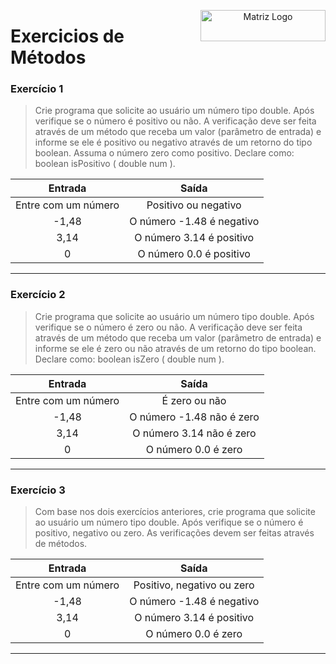 <p align="center">

  <img src="https://www.svgrepo.com/show/453791/matrix.svg" alt="Matriz Logo" width="200px" height="50px" align="right">
  <h1 align="left"> Exercicios de Métodos </h1>

</p>

### Exercício 1

>  Crie programa que solicite ao usuário um número tipo double. Após verifique se o número é positivo ou não. A verificação deve ser feita através de um método que receba um valor (parâmetro de entrada) e informe se ele é positivo ou negativo através de um retorno do tipo boolean. Assuma o número zero como positivo. Declare como: boolean isPositivo ( double num ).

| Entrada | Saída |
|:------:|:-----------:|
| Entre com um número | Positivo ou negativo |
| -1,48 | O número -1.48 é negativo |
| 3,14 | O número 3.14 é positivo |
| 0 | O número 0.0 é positivo |

---

### Exercício 2

> Crie programa que solicite ao usuário um número tipo double. Após verifique se o número é 
zero ou não. A verificação deve ser feita através de um método que receba um valor (parâmetro de 
entrada) e informe se ele é zero ou não através de um retorno do tipo boolean. Declare como: boolean 
isZero ( double num ).

| Entrada | Saída |
|:------:|:-----------:|
| Entre com um número | É zero ou não |
| -1,48 | O número -1.48 não é zero |
| 3,14 | O número 3.14 não é zero |
| 0 | O número 0.0 é zero |

---

### Exercício 3

> Com base nos dois exercícios anteriores, crie programa que solicite ao usuário um número 
tipo double. Após verifique se o número é positivo, negativo ou zero. As verificações devem ser feitas
através de métodos.

| Entrada | Saída |
|:------:|:-----------:|
| Entre com um número | Positivo, negativo ou zero |
| -1,48 | O número -1.48 é negativo |
| 3,14 | O número 3.14 é positivo |
| 0 | O número 0.0 é zero |
---
